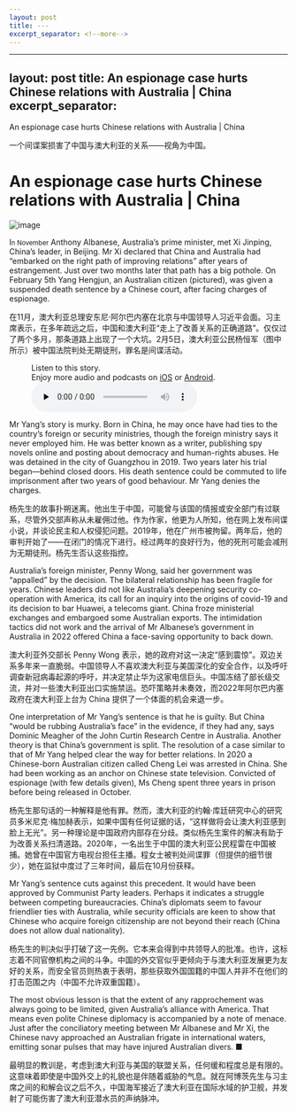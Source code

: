 ```yaml
---
layout: post
title: ---
excerpt_separator: <!--more-->
---
```



<!--more-->

---
layout: post
title: An espionage case hurts Chinese relations with Australia | China
excerpt_separator: <!--more-->
---


<!--more-->

An espionage case hurts Chinese relations with Australia | China

一个间谍案损害了中国与澳大利亚的关系——视角为中国。


# An espionage case hurts Chinese relations with Australia | China

![image](https://images.weserv.nl/?url=www.economist.com/img/b/1280/720/90/media-assets/image/20240210_CNP004.jpg)

<div></div><p><span>I</span><small>n November</small> Anthony Albanese, Australia’s prime minister, met Xi Jinping, China’s leader, in Beijing. Mr Xi declared that China and Australia had “embarked on the right path of improving relations” after years of estrangement. Just over two months later that path has a big pothole. On February 5th Yang Hengjun, an Australian citizen (pictured), was given a suspended death sentence by a Chinese court, after facing charges of espionage. </p>

在11月，澳大利亚总理安东尼·阿尔巴内塞在北京与中国领导人习近平会面。习主席表示，在多年疏远之后，中国和澳大利亚“走上了改善关系的正确道路”。仅仅过了两个多月，那条道路上出现了一个大坑。2月5日，澳大利亚公民杨恒军（图中所示）被中国法院判处无期徒刑，罪名是间谍活动。


<div><figure><div><figcaption>Listen to this story.</figcaption> <span>Enjoy more audio and podcasts on<!-- --> <a href="https://www.economist.comhttps://economist-app.onelink.me/d2eC/bed1b25" id="audio-ios-cta" rel="noreferrer" target="_blank">iOS</a> <!-- -->or<!-- --> <a href="https://www.economist.comhttps://economist-app.onelink.me/d2eC/7f3c199" id="audio-android-cta" rel="noreferrer" target="_blank">Android</a>.</span></div><audio controls="" id="audio-player" preload="none" src="https://www.economist.com/media-assets/audio/035%20China%20-%20Australia%20and%20China-03a82b178b9c90b702431c676d6fe62f.mp3" title="An espionage case hurts Chinese relations with Australia"><p>Your browser does not support the &lt;audio&gt; element.</p></audio><div><div></div></div></figure></div><p>Mr Yang’s story is murky. Born in China, he may once have had ties to the country’s foreign or security ministries, though the foreign ministry says it never employed him. He was better known as a writer, publishing spy novels online and posting about democracy and human-rights abuses. He was detained in the city of Guangzhou in 2019. Two years later his trial began—behind closed doors. His death sentence could be commuted to life imprisonment after two years of good behaviour. Mr Yang denies the charges.</p>

杨先生的故事扑朔迷离。他出生于中国，可能曾与该国的情报或安全部门有过联系，尽管外交部声称从未雇佣过他。作为作家，他更为人所知，他在网上发布间谍小说，并谈论民主和人权侵犯问题。2019年，他在广州市被拘留。两年后，他的审判开始了——在闭门的情况下进行。经过两年的良好行为，他的死刑可能会减刑为无期徒刑。杨先生否认这些指控。


<p>Australia’s foreign minister, Penny Wong, said her government was “appalled” by the decision. The bilateral relationship has been fragile for years. Chinese leaders did not like Australia’s deepening security co-operation with America, its call for an inquiry into the origins of covid-19 and its decision to bar Huawei, a telecoms giant. China froze ministerial exchanges and embargoed some Australian exports. The intimidation tactics did not work and the arrival of Mr Albanese’s government in Australia in 2022 offered China a face-saving opportunity to back down.</p>

澳大利亚外交部长 Penny Wong 表示，她的政府对这一决定“感到震惊”。双边关系多年来一直脆弱。中国领导人不喜欢澳大利亚与美国深化的安全合作，以及呼吁调查新冠病毒起源的呼吁，并决定禁止华为这家电信巨头。中国冻结了部长级交流，并对一些澳大利亚出口实施禁运。恐吓策略并未奏效，而2022年阿尔巴内塞政府在澳大利亚上台为 China 提供了一个体面的机会来退一步。






<div><div><div id="econ-1"></div></div></div><p>One interpretation of Mr Yang’s sentence is that he is guilty. But China “would be rubbing Australia’s face” in the evidence, if they had any, says Dominic Meagher of the John Curtin Research Centre in Australia. Another theory is that China’s government is split. The resolution of a case similar to that of Mr Yang helped clear the way for better relations. In 2020 a Chinese-born Australian citizen called Cheng Lei was arrested in China. She had been working as an anchor on Chinese state television. Convicted of espionage (with few details given), Ms Cheng spent three years in prison before being released in October. </p>

杨先生那句话的一种解释是他有罪。然而，澳大利亚的约翰·库廷研究中心的研究员多米尼克·梅加赫表示，如果中国有任何证据的话，“这样做将会让澳大利亚感到脸上无光”。另一种理论是中国政府内部存在分歧。类似杨先生案件的解决有助于为改善关系扫清道路。2020年，一名出生于中国的澳大利亚公民程雷在中国被捕。她曾在中国官方电视台担任主播。程女士被判处间谍罪（但提供的细节很少），她在监狱中度过了三年时间，最后在10月份获释。


<p>Mr Yang’s sentence cuts against this precedent. It would have been approved by Communist Party leaders. Perhaps it indicates a struggle between competing bureaucracies. China’s diplomats seem to favour friendlier ties with Australia, while security officials are keen to show that Chinese who acquire foreign citizenship are not beyond their reach (China does not allow dual nationality).</p>

杨先生的判决似乎打破了这一先例。它本来会得到中共领导人的批准。也许，这标志着不同官僚机构之间的斗争。中国的外交官似乎更倾向于与澳大利亚发展更为友好的关系，而安全官员则热衷于表明，那些获取外国国籍的中国人并非不在他们的打击范围之内（中国不允许双重国籍）。


<p>The most obvious lesson is that the extent of any rapprochement was always going to be limited, given Australia’s alliance with America. That means even polite Chinese diplomacy is accompanied by a note of menace. Just after the conciliatory meeting between Mr Albanese and Mr Xi, the Chinese navy approached an Australian frigate in international waters, emitting sonar pulses that may have injured Australian divers. <span>■</span></p>

最明显的教训是，考虑到澳大利亚与美国的联盟关系，任何缓和程度总是有限的。这意味着即使是中国外交上的礼貌也是伴随着威胁的气息。就在阿博茨先生与习主席之间的和解会议之后不久，中国海军接近了澳大利亚在国际水域的护卫舰，并发射了可能伤害了澳大利亚潜水员的声纳脉冲。

